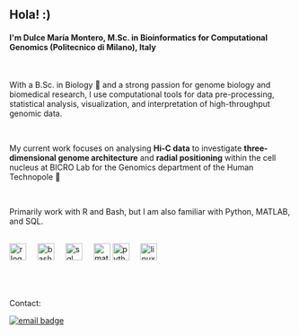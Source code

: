 ## Hola! :)

<h4 align="left">I'm Dulce María Montero, M.Sc. in Bioinformatics for Computational Genomics (Politecnico di Milano), Italy </h4>

<br>

With a B.Sc. in Biology :seedling: and a strong passion for genome biology and biomedical research, I use computational tools for data pre-processing, statistical analysis, visualization, and interpretation of high-throughput genomic data.

<br>

My current work focuses on analysing **Hi-C data** to investigate **three-dimensional genome architecture** and **radial positioning** within the cell nucleus at BICRO Lab for the Genomics department of the Human Technopole :dna:

<br>

Primarily work with R and Bash, but I am also familiar with Python, MATLAB, and SQL. 


<br>

<div align="left">
  <img src="https://cdn.jsdelivr.net/gh/devicons/devicon/icons/r/r-original.svg" height="30" alt="r logo" />
  <img width="12" />
  <img src="https://cdn.jsdelivr.net/gh/devicons/devicon/icons/bash/bash-original.svg" height="30" alt="bash logo" />
  <img width="12" />
  <img src="https://cdn.jsdelivr.net/gh/devicons/devicon/icons/mysql/mysql-original.svg" height="30" alt="sql logo" />
  <img width="12" />
  <img src="https://cdn.jsdelivr.net/gh/devicons/devicon/icons/matlab/matlab-original.svg" height="30" alt="matlab logo" />
  <img src="https://cdn.jsdelivr.net/gh/devicons/devicon/icons/python/python-original.svg" height="30" alt="python logo" />
  <img width="12" />
  <img src="https://cdn.jsdelivr.net/gh/devicons/devicon/icons/linux/linux-original.svg" height="30" alt="linux logo" />
  <img width="12" />
</div>

<br>

<br>

<br>

Contact:

<a href="mailto:dulcemaria.mora19@gmail.com">
  <img src="https://img.shields.io/badge/gmail-dulcemaria.mora19@gmail.com-D14836?style=for-the-badge&logo=gmail&logoColor=white" alt="email badge" />
</a>

